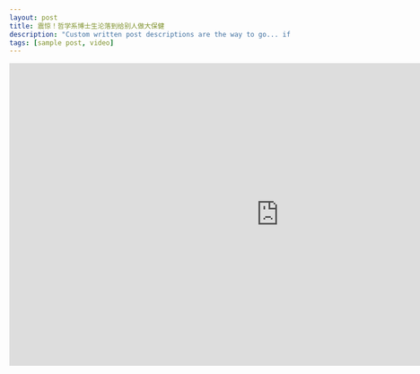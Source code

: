 ```yaml
---
layout: post
title: 震惊！哲学系博士生沦落到给别人做大保健
description: "Custom written post descriptions are the way to go... if you're not lazy."
tags: [sample post, video]
---
```

<iframe frameborder="0" width="960" height="540" src="http://player.youku.com/embed/XNDE1NTkzNjQ4OA==" allowfullscreen></iframe>